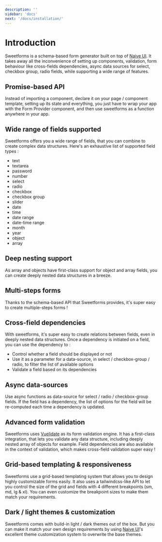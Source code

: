```yaml
---
description: ''
sidebar: 'docs'
next: '/docs/installation/'
---
```


# Introduction

Sweetforms is a schema-based form generator built on top of [Naive UI](https://github.com/TuSimple/naive-ui). It takes away all the inconvenience of setting up components, validation, form behaviour like cross-fields dependencies, async data sources for select, checkbox group, radio fields, while supporting a wide range of features.

## Promise-based API

Instead of importing a component, declare it on your page / component template, setting up its state and everything, you just have to wrap your app with the Form Provider component, and then use sweetforms as a function anywhere in your app.

## Wide range of fields supported

Sweetforms offers you a wide range of fields, that you can combine to create complex data structures. Here's an exhaustive list of supported field types :
- text
- textarea
- password
- number
- select
- radio
- checkbox
- checkbox group
- slider
- date
- time
- date range
- date-time range
- month 
- year
- object
- array

## Deep nesting support

As array and objects have first-class support for object and array fields, you can create deeply nested data structures in a breeze.

## Multi-steps forms

Thanks to the schema-based API that Sweetforms provides, it's super easy to create multiple-steps forms !

## Cross-field dependencies

With sweetforms, it's super easy to create relations between fields, even in deeply nested data structures. Once a dependency is initiated on a field, you can use the dependency to :
- Control whether a field should be displayed or not
- Use it as a parameter for a data-source, in select / checkbox-group / radio, to filter the list of available options 
- Validate a field based on its dependencies

## Async data-sources

Use async functions as data-source for select / radio / checkbox-group fields. If the field has a dependency, the list of options for the field will be re-computed each time a dependency is updated.

## Advanced form validation

Sweetforms uses [Vuelidate](https://vuelidate-next.netlify.app/) as its form validation engine. It has a first-class integration, that lets you validate any data structure, including deeply nested array of objects for example. Field dependencies are also available in the context of validation, which makes cross-field validation super easy !

## Grid-based templating & responsiveness

Sweetforms use a grid-based templating system that allows you to design highly customizable forms easily. It also uses a tailwindcss-like API to let you control the size of the grid and fields with 4 different breakpoints (sm, md, lg & xl). You can even customize the breakpoint sizes to make them match your requirements.

## Dark / light themes & customization

Sweetforms comes with build-in light / dark themes out of the box. But you can make it match your own design requirements by using [Naive UI](https://naive-ui.com)'s excellent theme customization system to overwrite the base themes.
